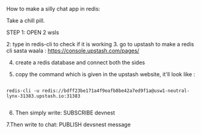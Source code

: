 <!-- Reddis CLI kholne ka hoga to bas simple wsl mein reddis-cli kholne ka -->
How to make a silly chat app in redis:

Take a chill pill.

STEP 1: OPEN 2 wsls

2: type in redis-cli to check if it is working
 3. go to upstash to make a redis cli sasta waala : https://console.upstash.com/pages/

 4. create a redis database and connect both the sides

 5. copy the command which is given in the upstash website, it'll look like : 
  ```

redis-cli -u redis://bdff23be171a4f9eafb8be42a7ed9f1a@usw1-neutral-lynx-31383.upstash.io:31383
    
  ```
  
  6. Then simply write: 
  SUBSCRIBE devnest 

  7.Then write to chat:
  PUBLISH devsnest message
